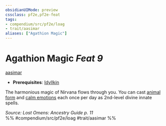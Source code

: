 ```yaml
---
obsidianUIMode: preview
cssclass: pf2e,pf2e-feat
tags:
- compendium/src/pf2e/loag
- trait/aasimar
aliases: ["Agathion Magic"]
---
```

# Agathion Magic  *Feat 9*  
[aasimar](/rules/traits/aasimar-apg.md)  

- **Prerequisites**: [Idyllkin](/compendium/feats/idyllkin-loag.md)

The harmonious magic of Nirvana flows through you. You can cast [animal form](/compendium/spells/animal-form.md) and [calm emotions](/compendium/spells/calm-emotions.md) each once per day as 2nd-level divine innate spells.

*Source: Lost Omens: Ancestry Guide p. 11*  
%% #compendium/src/pf2e/loag #trait/aasimar %%